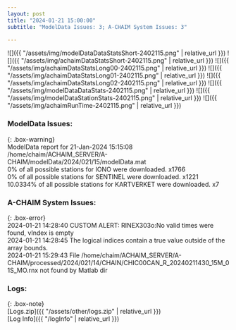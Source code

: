 ```yaml
---
layout: post
title: "2024-01-21 15:00:00"
subtitle: "ModelData Issues: 3; A-CHAIM System Issues: 3"

---
```


![]({{ "/assets/img/modelDataDataStatsShort-2402115.png" | relative_url }})
![]({{ "/assets/img/achaimDataStatsShort-2402115.png" | relative_url }})
![]({{ "/assets/img/achaimDataStatsLong00-2402115.png" | relative_url }})
![]({{ "/assets/img/achaimDataStatsLong01-2402115.png" | relative_url }})
![]({{ "/assets/img/achaimDataStatsLong02-2402115.png" | relative_url }})
![]({{ "/assets/img/modelDataDataStats-2402115.png" | relative_url }})
![]({{ "/assets/img/modelDataStationStats-2402115.png" | relative_url }})
![]({{ "/assets/img/achaimRunTime-2402115.png" | relative_url }})


### ModelData Issues:  
  
{: .box-warning}  
 ModelData report for 21-Jan-2024 15:15:08   
 /home/chaim/ACHAIM_SERVER/A-CHAIM/modelData/2024/021/15/modelData.mat   
 0% of all possible stations for IONO were downloaded. x1766   
 0% of all possible stations for SENTINEL were downloaded. x1221   
 10.0334% of all possible stations for KARTVERKET were downloaded. x7   
  
### A-CHAIM System Issues:  
  
{: .box-error}  
2024-01-21 14:28:40 CUSTOM ALERT: RINEX303o:No valid times were found, vIndex is empty  
2024-01-21 14:28:45 The logical indices contain a true value outside of the array bounds.  
2024-01-21 15:29:43 File /home/chaim/ACHAIM_SERVER/A-CHAIM/processed/2024/021/14/CHAIN/CHIC00CAN_R_20240211430_15M_01S_MO.rnx not found by Matlab dir  

### Logs:  
  
{: .box-note}  
[Logs.zip]({{ "/assets/other/logs.zip" | relative_url }})  
[Log Info]({{ "/logInfo" | relative_url }})  
